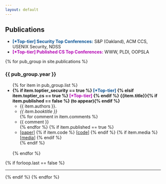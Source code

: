 ```yaml
---
layout: default
---
```

## Publications
<ul>
 <li><font style="color:#0b5394;"><strong>[*Top-tier] Security Top Conferences:</strong></font> S&P (Oakland), ACM CCS, USENIX Security, NDSS </li>
 <li><font style="color:#b300b3;"><strong>[*Top-tier] Published CS Top Conferences:</strong></font> WWW, PLDI, OOPSLA </li>
</ul> 
{% for pub_group in site.publications %}
<h3>{{ pub_group.year }}</h3>
<ul>
{% for item in pub_group.list %}
  <li>
    <strong>
      {% if item.toptier_security == true %}
      <font style="color:#0b5394;">[*Top-tier] </font>
      {% elsif item.toptier_cs == true %}
      <font style="color:#b300b3;">[*Top-tier] </font> 
      {% endif %}
      {{item.title}}{% if item.published == false %} (to appear){% endif %}
    </strong>
    <ul>
      <li>{{ item.authors }}.</li>
      <li><em>{{ item.booktitle }}</em></li>
      {% for comment in item.comments %}
      <li>{{ comment }}</li>
      {% endfor %}
      {% if item.published == true %}
      <li>
        [<a href="{{ item.link }}">paper</a>]
        {% if item.code %}
        [<a href="{{ item.code }}">code</a>]
        {% endif %}
        {% if item.media %}
        [<a href="{{ item.media }}">media</a>]
        {% endif %}
      </li>
      {% endif %}
    </ul>
  </li>
  <br>
{% endfor %}
</ul>
{% if forloop.last == false %}<hr>{% endif %}
{% endfor %}
